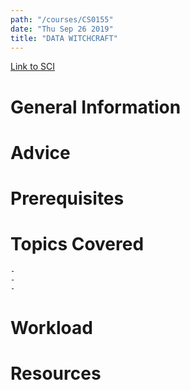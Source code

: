```yaml
---
path: "/courses/CS0155"
date: "Thu Sep 26 2019"
title: "DATA WITCHCRAFT"
---
```

[Link to SCI]("http://courses.sci.pitt.edu/courses/courses/view/CS-0155")

# General Information

# Advice


# Prerequisites
<!-- PREREQ_REPLACEMENT (Do not remove) -->

<!-- END PREREQ_REPLACEMENT (Do not remove) -->
# Topics Covered
	- 
	-
	-
# Workload

<!-- TESTIMONIALS
# Testimonials
This gets replaced with Gatsby, its
data comes from Google Sheets for easier
editing!
-->

# Resources
